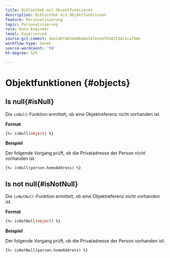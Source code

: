 ```yaml
---
title: Bibliothek mit Objektfunktionen
description: Bibliothek mit Objektfunktionen
feature: Personalisierung
topic: Personalisierung
role: Data Engineer
level: Experienced
source-git-commit: 4be1d6f4034a0bb0a24fe5e4f634253dc1ca798e
workflow-type: tm+mt
source-wordcount: '59'
ht-degree: 52%

---
```


# Objektfunktionen {#objects}

## Is null{#isNull}

Die `isNull`-Funktion ermittelt, ob eine Objektreferenz nicht vorhanden ist.

**Format**

```sql
{%= isNull(object) %}
```

**Beispiel**

Der folgende Vorgang prüft, ob die Privatadresse der Person nicht vorhanden ist.

```sql
{%= isNull(person.homeAddress) %}
```

## Is not null{#isNotNull}

Die `isNotNull`-Funktion ermittelt, ob eine Objektreferenz nicht vorhanden ist.

**Format**

```sql
{%= isNotNull(object) %}
```

**Beispiel**

Der folgende Vorgang prüft, ob die Privatadresse der Person vorhanden ist.

```sql
{%= isNotNull(person.homeAddress) %}
```
